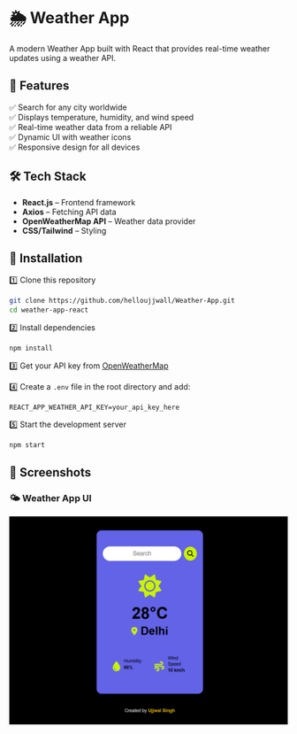 # 🌦 Weather App  

A modern Weather App built with React that provides real-time weather updates using a weather API.  

## 🚀 Features  
✅ Search for any city worldwide  
✅ Displays temperature, humidity, and wind speed  
✅ Real-time weather data from a reliable API  
✅ Dynamic UI with weather icons  
✅ Responsive design for all devices  

## 🛠 Tech Stack  
- **React.js** – Frontend framework  
- **Axios** – Fetching API data  
- **OpenWeatherMap API** – Weather data provider  
- **CSS/Tailwind** – Styling  

## 📌 Installation  

1️⃣ Clone this repository  
```bash
git clone https://github.com/helloujjwall/Weather-App.git
cd weather-app-react
```  

2️⃣ Install dependencies  
```bash
npm install
```  

3️⃣ Get your API key from [OpenWeatherMap](https://openweathermap.org/api)  

4️⃣ Create a `.env` file in the root directory and add:  
```
REACT_APP_WEATHER_API_KEY=your_api_key_here
```  

5️⃣ Start the development server  
```bash
npm start
```  

## 🎨 Screenshots  
### 🌤 Weather App UI
![Weather App UI](src/assets/Weather-App.png)  